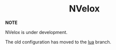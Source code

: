 <div align="center">
  <h1>NVelox</h1>
</div>

**NOTE**

NVelox is under development.

The old configuration has moved to the [lua](https://github.com/Xaerru/NVelox/tree/lua) branch.
